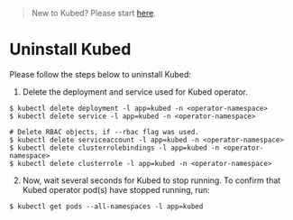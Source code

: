 > New to Kubed? Please start [here](/docs/tutorials/README.md).

# Uninstall Kubed
Please follow the steps below to uninstall Kubed:

1. Delete the deployment and service used for Kubed operator.
```console
$ kubectl delete deployment -l app=kubed -n <operator-namespace>
$ kubectl delete service -l app=kubed -n <operator-namespace>

# Delete RBAC objects, if --rbac flag was used.
$ kubectl delete serviceaccount -l app=kubed -n <operator-namespace>
$ kubectl delete clusterrolebindings -l app=kubed -n <operator-namespace>
$ kubectl delete clusterrole -l app=kubed -n <operator-namespace>
```

2. Now, wait several seconds for Kubed to stop running. To confirm that Kubed operator pod(s) have stopped running, run:
```console
$ kubectl get pods --all-namespaces -l app=kubed
```
